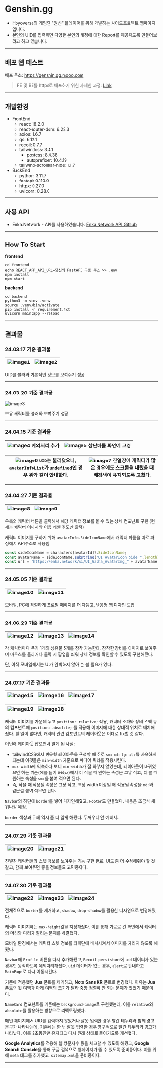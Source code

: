 # Genshin.gg

- Hoyoverse의 게임인 "원신" 플레이어를 위해 개발하는 사이드프로젝트 웹페이지입니다.
- 본인의 UID를 입력하면 다양한 본인의 계정에 대한 Report를 제공하도록 만들어보려고 하고 있습니다.

---

## 배포 웹 테스트

배포 주소: https://genshin.gg.mooo.com

> FE 및 BE를 https로 배포하기 위한 자세한 과정: [Link](https://github.com/NARARIA03/Mypage?tab=readme-ov-file#2-%EA%B0%9C%EC%9D%B8-ubuntu-server%EC%97%90-%EB%8F%84%EB%A9%94%EC%9D%B8%EC%9D%84-%EB%93%B1%EB%A1%9D%ED%95%98%EA%B3%A0-https-%EC%A0%81%EC%9A%A9)

---

## 개발환경

- FrontEnd
  - react: 18.2.0
  - react-router-dom: 6.22.3
  - axios: 1.6.7
  - qs: 6.12.1
  - recoil: 0.7.7
  - tailwindcss: 3.4.1
    - postcss: 8.4.38
    - autoprefixer: 10.4.19
  - tailwind-scrollbar-hide: 1.1.7
- BackEnd
  - python: 3.11.7
  - fastapi: 0.110.0
  - httpx: 0.27.0
  - uvicorn: 0.28.0

---

## 사용 API

- Enka.Network - API를 사용하였습니다.
  [Enka.Network API Github](https://github.com/EnkaNetwork/API-docs)

---

## How To Start

**frontend**

```shell
cd frontend
echo REACT_APP_API_URL=당신의 FastAPI 구동 주소 >> .env
npm install
npm start
```

**backend**

```shell
cd backend
python3 -m venv .venv
source .venv/bin/activate
pip install -r requirement.txt
uvicorn main:app --reload
```

---

## 결과물

### 24.03.17 기준 결과물

| ![image1](https://github.com/NARARIA03/Genshin.gg/assets/107057834/eda147ff-0673-4c72-a218-ce0f2e7a1e2b) | ![image2](https://github.com/NARARIA03/Genshin.gg/assets/107057834/0d78a586-b4da-4906-b8db-ae1ce55a2b18) |
| -------------------------------------------------------------------------------------------------------- | -------------------------------------------------------------------------------------------------------- |

UID를 불러와 기본적인 정보를 보여주기 성공

---

### 24.03.20 기준 결과물

![image3](https://github.com/NARARIA03/Genshin.gg/assets/107057834/c74d2636-acb2-4f13-ad8a-e4831ad43995)

보유 캐릭터를 불러와 보여주기 성공

---

### 24.04.15 기준 결과물

| ![image4](https://github.com/NARARIA03/Genshin.gg/assets/107057834/a1a63324-1feb-4fcb-8ab0-7b9011bffec8) 예외처리 추가 | ![image5](https://github.com/NARARIA03/Genshin.gg/assets/107057834/36eedac8-d940-4036-a665-dc339eb17b11) 상단바를 화면에 고정 |
| ---------------------------------------------------------------------------------------------------------------------- | ----------------------------------------------------------------------------------------------------------------------------- |

| ![image6](https://github.com/NARARIA03/Genshin.gg/assets/107057834/fcdd7c20-5def-4712-95ef-34a8efe0c2ee) `UID`는 불러왔으나, `avatarInfoList`가 `undefined`인 경우 위와 같이 안내한다. | ![image7](https://github.com/NARARIA03/Genshin.gg/assets/107057834/91301aaa-15d5-4b79-93ce-dad811787bf7) 진열장에 캐릭터가 많은 경우에도 스크롤을 내렸을 때 배경색이 유지되도록 고쳤다. |
| -------------------------------------------------------------------------------------------------------------------------------------------------------------------------------------- | --------------------------------------------------------------------------------------------------------------------------------------------------------------------------------------- |

---

### 24.04.27 기준 결과물

| ![image8](https://github.com/NARARIA03/Genshin.gg/assets/107057834/aa72b9df-4778-4a9c-8d12-2abe4e2f0d1e) | ![image9](https://github.com/NARARIA03/Genshin.gg/assets/107057834/8271ad5c-dadb-4fe8-8cbc-c2ef087c5354) |
| -------------------------------------------------------------------------------------------------------- | -------------------------------------------------------------------------------------------------------- |

우측의 캐릭터 버튼을 클릭해서 해당 캐릭터 정보를 볼 수 있는 상세 컴포넌트 구현 (현재는 캐릭터 이미지와 이름 레벨 정도만 출력)

캐릭터 이미지를 구하기 위해 `avatarInfo.SideIconName`에서 캐릭터 이름을 따로 파싱해서 API주소로 사용함

```js
const sideIconName = characters[avatarId]?.SideIconName;
const avatarName = sideIconName.substring("UI_AvatarIcon_Side_".length);
const url = "https://enka.network/ui/UI_Gacha_AvatarImg_" + avatarName + ".png";
```

---

### 24.05.05 기준 결과물

| ![image10](https://github.com/NARARIA03/Genshin.gg/assets/107057834/6285264d-7d94-48f7-b943-39eefde52c42) | ![image11](https://github.com/NARARIA03/Genshin.gg/assets/107057834/09cb1e8c-d15b-47e9-b229-1bc403da5183) |
| --------------------------------------------------------------------------------------------------------- | --------------------------------------------------------------------------------------------------------- |

모바일, PC에 적절하게 프로필 페이지를 더 다듬고, 반응형 웹 디자인 도입

---

### 24.06.23 기준 결과물

| ![image12](https://github.com/NARARIA03/Genshin.gg/assets/107057834/ad31a55a-5d29-416e-bf68-e0b5cf31fbed) | ![image13](https://github.com/NARARIA03/Genshin.gg/assets/107057834/19f0e19a-c933-4471-9b58-e866032ee7de) | ![image14](https://github.com/NARARIA03/Genshin.gg/assets/107057834/e4b982a0-3d0e-419e-a9a1-0710ee081cbd) |
| --------------------------------------------------------------------------------------------------------- | --------------------------------------------------------------------------------------------------------- | --------------------------------------------------------------------------------------------------------- |

각 캐릭터마다 무기 1개와 성유물 5개를 장착 가능한데, 장착한 장비를 이미지로 보여주며 마우스를 올리거나 클릭 시 팝업을 띄워 상세 정보를 확인할 수 있도록 구현해줬다.

단, 아직 모바일에서는 UI가 완벽하지 않아 손 볼 필요가 있다.

---

### 24.07.17 기준 결과물

| ![image15](https://github.com/user-attachments/assets/d8f55cc1-bf11-4189-b856-99da1a779dfc) | ![image16](https://github.com/user-attachments/assets/2a837afb-bd6f-473d-9f14-b0e84d0573d7) | ![image17](https://github.com/user-attachments/assets/c66770b8-4442-4208-8957-900372545e00) |
| ------------------------------------------------------------------------------------------- | ------------------------------------------------------------------------------------------- | ------------------------------------------------------------------------------------------- |

| ![image19](https://github.com/user-attachments/assets/835ae3ae-d9a3-4846-9af7-0bdab52b7fe9) | ![image18](https://github.com/user-attachments/assets/f68b85fa-9a74-43b5-9990-1d1e61c51863) |
| ------------------------------------------------------------------------------------------- | ------------------------------------------------------------------------------------------- |

캐릭터 이미지를 가운데 두고 `position: relative;` 적용, 캐릭터 소개와 장비 스펙 등의 컴포넌트에 `position: absolute;` 를 적용해 이미지에 대한 상대적 위치로 배치해줬다.
별 일이 없다면, 캐릭터 관련 컴포넌트의 레이아웃은 이대로 fix할 것 같다.

이번에 레이아웃 잡으면서 알게 된 사실:

- tailwindCSS에서 반응형 레이아웃을 구성할 때 주로 `sm:` `md:` `lg:` `xl:`를 사용하게 되는데 이것들은 `min-width` 기준으로 미디어 쿼리를 적용시킨다.
- `max-width`에 익숙하다 보니 `min-width`가 잘 와닿지 않았는데, 레이아웃이 바뀌었으면 하는 기준(예를 들어 `640px`)에서 더 작을 때 원하는 속성은 그냥 적고, 더 클 때 원하는 속성을 `sm:`을 붙여 적으면 된다.
- 즉, 작을 때 적용될 속성은 그냥 적고, 특정 width 이상일 때 적용될 속성을 `md:`와 같은걸 붙여 적으면 된다.

`Navbar`의 하단에 `border`를 넣어 디자인해줬고, `Footer`도 만들었다. 내용은 조금씩 채워나갈 예정.

`border` 색상과 두께 역시 좀 더 얇게 해줬다. 두꺼우니 안 예뻐서..

---

### 24.07.29 기준 결과물

| ![image20](https://github.com/user-attachments/assets/c09589c2-3f2d-4da1-9af5-9267f8784b72) | ![image21](https://github.com/user-attachments/assets/acb83bca-53c6-4003-b233-65e649846934) |
| ------------------------------------------------------------------------------------------- | ------------------------------------------------------------------------------------------- |

진열장 캐릭터들의 스텟 정보를 보여주는 기능 구현 완료. UI도 좀 더 수정해줘야 할 것 같고, 함께 보여주면 좋을 정보들도 고민중이다.

---

### 24.07.30 기준 결과물

| ![image22](https://github.com/user-attachments/assets/76247040-e44b-40b9-a06a-6b63e490cb02) | ![image23](https://github.com/user-attachments/assets/204a08ba-a3ba-46ca-99bf-0e46cb3b3a4e) | ![image24](https://github.com/user-attachments/assets/9c1f58b8-ff13-4087-8de0-0a3007894501) |
| ------------------------------------------------------------------------------------------- | ------------------------------------------------------------------------------------------- | ------------------------------------------------------------------------------------------- |

전체적으로 `border`를 제거하고, `shadow`, `drop-shadow`를 활용한 디자인으로 변경해줬다.

캐릭터 이미지에는 `max-height`값을 지정해줬다. 이를 통해 가로로 긴 화면에서 캐릭터의 머리와 다리가 잘리는 문제를 해결했다.

모바일 환경에서는 캐릭터 스텟 정보를 좌하단에 배치시켜서 이미지를 가리지 않도록 해줬다.

`Navbar`에 `Profile` 버튼을 다시 추가해줬고, `Recoil-persistant`에 `uid` 데이터가 있는 경우만 동작하도록 예외처리해줬다. `uid` 데이터가 없는 경우, `alert`로 안내하고 `MainPage`로 다시 이동시킨다.

기존에 적용했던 **Jua** 폰트를 제거하고, **Noto Sans KR** 폰트로 변경했다. 이유는 **Jua** 폰트의 윗 여백과 아래 여백의 크기가 달라 중앙 정렬이 안 되는 문제가 있었기 때문이다.

`NameCard` 컴포넌트를 기존에는 `background-image`로 구현했는데, 이를 `relative`와 `absolute`를 활용하는 방향으로 리팩토링했다.

메인 페이지에서 UID를 입력하지 않았거나 잘못 입력한 경우 빨간 테두리와 함께 경고 문구가 나타나는데, 기존에는 한 번 잘못 입력한 경우 영구적으로 빨간 테두리와 경고가 나타났다. 이를 2초동안만 유지되고 다시 원래 상태로 돌아가도록 개선했다.

**Google Analytics**를 적용해 웹 방문자수 등을 체크할 수 있도록 해줬고, **Google Search Console**을 통해 구글 검색으로 웹페이지가 뜰 수 있도록 준비중이다. 이를 위해 `meta` 태그를 추가했고, `sitemap.xml`을 준비중이다.

---
